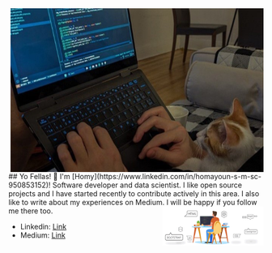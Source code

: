 
<img src="header1.jpg" align="right" width="500px">
<br>
## Yo Fellas! 👋
I'm [Homy](https://www.linkedin.com/in/homayoun-s-m-sc-950853152)! Software developer and data scientist. I like open source projects and I have started recently to contribute actively in this area. I also like to write about my experiences on Medium. I will be happy if you follow me there too.

<img src="heder.gif" align="right" width="200px">

- Linkedin: [Link](https://www.linkedin.com/in/homayoun-s-m-sc-950853152)
- Medium: [Link](https://medium.com/@homayoun.srp)
